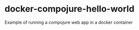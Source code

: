 docker-compojure-hello-world
============================

Example of running a compojure web app in a docker container
